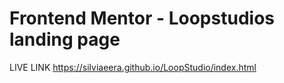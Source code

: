 # Frontend Mentor - Loopstudios landing page

LIVE LINK https://silviaeera.github.io/LoopStudio/index.html
